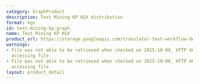 ```yaml
---
category: GraphProduct
description: Text Mining KP KGX distribution
format: kgx
id: text-mining-kp.graph
name: Text Mining KP KGX
product_url: https://storage.googleapis.com/translator-text-workflow-dev-public/kgx/UniProt/targeted_assertions.tar.gz
warnings:
- File was not able to be retrieved when checked on 2025-10-09_ HTTP 404 error when
  accessing file
- File was not able to be retrieved when checked on 2025-10-08_ HTTP 404 error when
  accessing file
layout: product_detail
---
```

